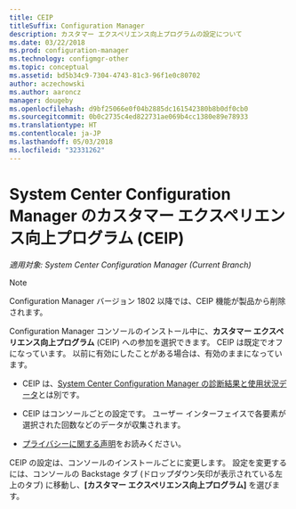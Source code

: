```yaml
---
title: CEIP
titleSuffix: Configuration Manager
description: カスタマー エクスペリエンス向上プログラムの設定について
ms.date: 03/22/2018
ms.prod: configuration-manager
ms.technology: configmgr-other
ms.topic: conceptual
ms.assetid: bd5b34c9-7304-4743-81c3-96f1e0c80702
author: aczechowski
ms.author: aaroncz
manager: dougeby
ms.openlocfilehash: d9bf25066e0f04b2885dc161542380b8b0df0cb0
ms.sourcegitcommit: 0b0c2735c4ed822731ae069b4cc1380e89e78933
ms.translationtype: HT
ms.contentlocale: ja-JP
ms.lasthandoff: 05/03/2018
ms.locfileid: "32331262"
---
```

# <a name="customer-experience-improvement-program-ceip-for-system-center-configuration-manager"></a>System Center Configuration Manager のカスタマー エクスペリエンス向上プログラム (CEIP)

*適用対象: System Center Configuration Manager (Current Branch)*

> [!Note]  
> Configuration Manager バージョン 1802 以降では、CEIP 機能が製品から削除されます。

Configuration Manager コンソールのインストール中に、**カスタマー エクスペリエンス向上プログラム** (CEIP) への参加を選択できます。 CEIP は既定でオフになっています。 以前に有効にしたことがある場合は、有効のままになっています。  

-   CEIP は、[System Center Configuration Manager の診断結果と使用状況データ](../../../core/plan-design/diagnostics/diagnostics-and-usage-data.md)とは別です。  

-   CEIP はコンソールごとの設定です。 ユーザー インターフェイスで各要素が選択された回数などのデータが収集されます。  

-   [プライバシーに関する声明](https://privacy.microsoft.com/privacystatement)をお読みください。  

CEIP の設定は、コンソールのインストールごとに変更します。 設定を変更するには、コンソールの Backstage タブ (ドロップダウン矢印が表示されている左上のタブ) に移動し、**[カスタマー エクスペリエンス向上プログラム]** を選びます。  
